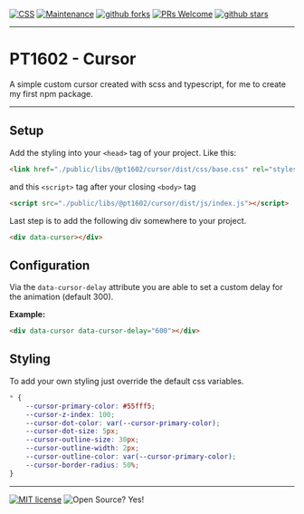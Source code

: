 [![CSS](https://img.shields.io/badge/--blue?logo=Javascript&logoColor=fff)](https://de.wikipedia.org/wiki/Cascading_Style_Sheets/)
[![Maintenance](https://img.shields.io/badge/Maintained%3F-yes-blue.svg)](https://github.com/pt1602/cursor/graphs/commit-activity)
[![github forks](https://badgen.net/github/forks/pt1602/PT1602TwigRuleset/)](https://github.com/pt1602/cursor/network/)
[![PRs Welcome](https://img.shields.io/badge/PRs-welcome-blue.svg)](http://makeapullrequest.com)
[![github stars](https://img.shields.io/github/stars/pt1602/PT1602TwigRuleset.svg?style=social&label=Star&maxAge=2592000)](https://github.com/pt1602/cursor/stargazers/)

---

# PT1602 - Cursor

A simple custom cursor created with scss and typescript, for me to create my first npm package.

---

## Setup

Add the styling into your `<head>` tag of your project. Like this:

```html
<link href="./public/libs/@pt1602/cursor/dist/css/base.css" rel="stylesheet">
```

and this `<script>` tag after your closing `<body>` tag

```html
<script src="./public/libs/@pt1602/cursor/dist/js/index.js"></script>
```

Last step is to add the following div somewhere to your project.

```html
<div data-cursor></div>
```

## Configuration

Via the `data-cursor-delay` attribute you are able to set a custom delay for the animation (default 300).

__Example:__

```html
<div data-cursor data-cursor-delay="600"></div>
```

## Styling

To add your own styling just override the default css variables.

```css
* {
    --cursor-primary-color: #55fff5;
    --cursor-z-index: 100;
    --cursor-dot-color: var(--cursor-primary-color);
    --cursor-dot-size: 5px;
    --cursor-outline-size: 30px;
    --cursor-outline-width: 2px;
    --cursor-outline-color: var(--cursor-primary-color);
    --cursor-border-radius: 50%;
}
```


---

[![MIT license](https://img.shields.io/badge/License-MIT-blue.svg)](https://lbesson.mit-license.org/)
![Open Source? Yes!](https://badgen.net/badge/Open%20Source%20%3F/Yes%21/blue?icon=github)
